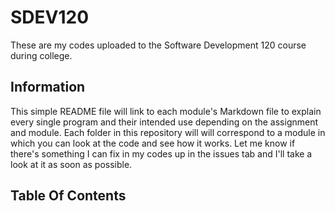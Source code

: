 <!--Heading-->
# SDEV120
These are my codes uploaded to the Software Development 120 course during college.

<!--Information-->
## Information
This simple README file will link to each module's Markdown file to explain every single program and their intended use depending on the assignment and module. Each folder in this repository will will correspond to a module in which you can look at the code and see how it works.
Let me know if there's something I can fix in my codes up in the issues tab and I'll take a look at it as soon as possible.

<!--Table on contents (Don't forget the space between the heading and link)-->
## Table Of Contents
